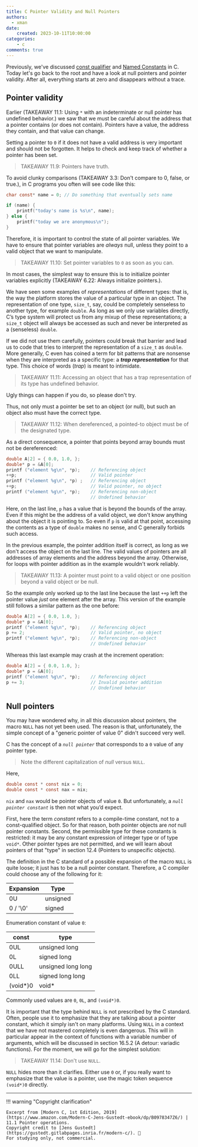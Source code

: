 ```yaml
---
title: C Pointer Validity and Null Pointers
authors:
  - xman
date:
    created: 2023-10-11T10:00:00
categories:
    - c
comments: true
---
```


Previously, we've discussed [const qualifier](./c-const-readonly.md) and [Named Constants](./c-named-const.md) in C. Today let's go back to the root and have a look at null pointers and pointer validity. After all, everything starts at zero and disappears without a trace.

<!-- more -->

## Pointer validity

Earlier (TAKEAWAY 11.1: Using `*` with an indeterminate or null pointer has undefined behavior.) we saw that we must be careful about the address that a pointer contains (or does not contain). Pointers have a value, the address they contain, and that value can change.

Setting a pointer to `0` if it does not have a valid address is very important and should not be forgotten. It helps to check and keep track of whether a pointer has been set.

> TAKEAWAY 11.9: Pointers have truth.

To avoid clunky comparisons (TAKEAWAY 3.3: Don't compare to 0, false, or true.), in C programs you often will see code like this:

```c
char const* name = 0; // Do something that eventually sets name

if (name) {
    printf("today's name is %s\n", name);
} else {
    printf("today we are anonymous\n");
}
```

Therefore, it is important to control the state of all pointer variables. We have to ensure that pointer variables are *always* null, unless they point to a valid object that we want to manipulate.

> TAKEAWAY 11.10: Set pointer variables to `0` as soon as you can.

In most cases, the simplest way to ensure this is to initialize pointer variables explicitly (TAKEAWAY 6.22: Always initialize pointers.).

We have seen some examples of *representations* of different types: that is, the way the platform stores the value of a particular type in an object. The representation of one type, `size_t`, say, could be completely senseless to another type, for example `double`. As long as we only use variables directly, C’s type system will protect us from any mixup of these representations; a `size_t` object will always be accessed as such and never be interpreted as a (senseless) `double`.

If we did not use them carefully, pointers could break that barrier and lead us to code that tries to interpret the representation of a `size_t` as `double`. More generally, C even has coined a term for bit patterns that are nonsense when they are interpreted as a specific type: a ***trap representation*** for that type. This choice of words (*trap*) is meant to intimidate.

> TAKEAWAY 11.11: Accessing an object that has a trap representation of its type has undefined behavior.

Ugly things can happen if you do, so please don't try.

Thus, not only must a pointer be set to an object (or null), but such an object also must have the correct type.

> TAKEAWAY 11.12: When dereferenced, a pointed-to object must be of the designated type.

As a direct consequence, a pointer that points beyond array bounds must not be dereferenced:

```c
double A|2] = { 0.0, 1.0, };
double* p = &A[0];
printf ("element %g\n", *p);    // Referencing object
++p;                            // Valid pointer
printf ("element %g\n", *p) ;   // Referencing object
++p;                            // Valid pointer, no object
printf ("element %g\n", *p);    // Referencing non-object
                                // Undefined behavior
```

Here, on the last line, `p` has a value that is beyond the bounds of the array. Even if this might be the address of a valid object, we don't know anything about the object it is pointing to. So even if `p` is valid at that point, accessing the contents as a type of `double` makes no sense, and C generally forbids such access.

In the previous example, the pointer addition itself is correct, as long as we don't access the object on the last line. The valid values of pointers are all addresses of array elements and the address beyond the array. Otherwise, for loops with pointer addition as in the example wouldn't work reliably.

> TAKEAWAY 11.13: A pointer must point to a valid object or one position beyond a valid object or be null.

So the example only worked up to the last line because the last `++p` left the pointer value *just* one element after the array. This version of the example still follows a similar pattern as the one before:

```c
double A[2] = { 0.0, 1.0, };
double* p = &A[0];
printf ("element %g\n", *p);    // Referencing object
p += 2;                         // Valid pointer, no object
printf ("element %g\n", *p);    // Referencing non-object
                                // Undefined behavior
```

Whereas this last example may crash at the increment operation:

```c
double A[2] = { 0.0, 1.0, };
double* p = &A[0];
printf ("element %g\n", *p);    // Referencing object
p += 3;                         // Invalid pointer addition
                                // Undefined behavior
```

## Null pointers

You may have wondered why, in all this discussion about pointers, the macro `NULL` has not yet been used. The reason is that, unfortunately, the simple concept of a "generic pointer of value 0" didn't succeed very well.

C has the concept of a *`null pointer`* that corresponds to a `0` value of any pointer type.

> Note the different capitalization of *null* versus `NULL`.

Here,

```c
double const * const nix = 0;
double const * const nax = nix;
```

`nix` and `nax` would be pointer objects of value `0`. But unfortunately, a *`null pointer constant`* is then not what you’d expect.

First, here the term *constant* refers to a compile-time constant, not to a const-qualified object. So for that reason, both pointer objects are *not* null pointer constants. Second, the permissible type for these constants is restricted: it may be any constant expression of integer type or of type `void*`. Other pointer types are not permitted, and we will learn about pointers of that "type" in section 12.4 (Pointers to unspecific objects).

The definition in the C standard of a possible expansion of the macro `NULL` is quite loose; it just has to be a null pointer constant. Therefore, a C compiler could choose any of the following for it:

Expansion | Type
----------|---------
0U        | unsigned
0 / '\0'  | signed

Enumeration constant of value `0`:

const    | type
---------|-------------------
0UL      | unsigned long
0L       | signed long
0ULL     | unsigned long long
0LL      | signed long long
(void*)0 | void*

Commonly used values are `0`, `0L`, and `(void*)0`.

It is important that the type behind `NULL` is not prescribed by the C standard. Often, people use it to emphasize that they are talking about a pointer constant, which it simply isn't on many platforms. Using `NULL` in a context that we have not mastered completely is even dangerous. This will in particular appear in the context of functions with a variable number of arguments, which will be discussed in section 16.5.2 (A detour: variadic functions). For the moment, we will go for the simplest solution:

> TAKEAWAY 11.14: Don't use `NULL`.

`NULL` hides more than it clarifies. Either use `0` or, if you really want to emphasize that the value is a pointer, use the magic token sequence `(void*)0` directly.

---

!!! warning "Copyright clarification"

    Excerpt from [Modern C, 1st Edition, 2019](https://www.amazon.com/Modern-C-Jens-Gustedt-ebook/dp/B0978347Z6/) | 11.1 Pointer operations.
    Copyright credit to [Jens Gustedt](https://gustedt.gitlabpages.inria.fr/modern-c/). 🫡
    For studying only, not commercial.
